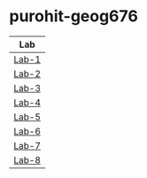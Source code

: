 # purohit-geog676
|Lab             |
|:--------------:|
|[Lab-1](https://github.com/bhumika-purohit/purohit-geog676/tree/main/Lab-1)|
|[Lab-2](https://github.com/bhumika-purohit/purohit-geog676/tree/main/Lab-2)|
|[Lab-3](https://github.com/bhumika-purohit/purohit-geog676/tree/main/Lab-3)|
|[Lab-4](https://github.com/bhumika-purohit/purohit-geog676/tree/main/Lab-4)|
|[Lab-5](https://github.com/bhumika-purohit/purohit-geog676/tree/main/Lab-5)|
|[Lab-6](https://github.com/bhumika-purohit/purohit-geog676/tree/main/Lab-6)|
|[Lab-7](https://github.com/bhumika-purohit/purohit-geog676/tree/main/Lab-7)|
|[Lab-8](https://github.com/bhumika-purohit/purohit-geog676/tree/main/Lab-8)|
